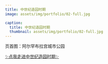 ```yaml
---
title: 中世纪造园时期
image: assets/img/portfolio/02-full.jpg

caption:
  title: 中世纪造园时期
  thumbnail: assets/img/portfolio/02-full.jpg
---
```


页首图：阿尔罕布拉宫城市公园

[✨点我走进中世纪造园时期✨](./2)
